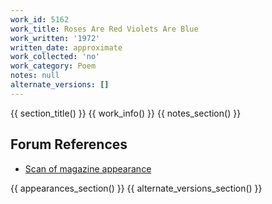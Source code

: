 ```yaml
---
work_id: 5162
work_title: Roses Are Red Violets Are Blue
work_written: '1972'
written_date: approximate
work_collected: 'no'
work_category: Poem
notes: null
alternate_versions: []
---
```


{{ section_title() }}
{{ work_info() }}
{{ notes_section() }}
## Forum References
- [Scan of magazine appearance](https://bukowskiforum.com/threads/harrison-street-review-3-1972-roses-are-red-violets-are-blue-the-great-poet-one-night-stands.11451/)

{{ appearances_section() }}
{{ alternate_versions_section() }}